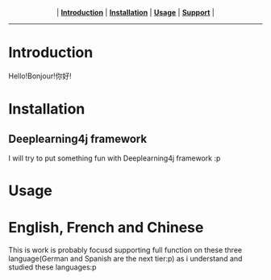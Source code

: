 <p align="center">
  | <b><a href="#introduction">Introduction</a></b>
  | <b><a href="#Installation">Installation</a></b>
  | <b><a href="#Usagecode">Usage</a></b>
  | <b><a href="#English, French and Chinese">Support</a></b> |
</p>

---

# Introduction

Hello!Bonjour!你好!

# Installation

## Deeplearning4j framework

I will try to put something fun with Deeplearning4j framework :p

# Usage

# English, French and Chinese

This is work is probably focusd supporting full function on these three language(German and Spanish are the next tier:p) as i understand and studied these languages:p
